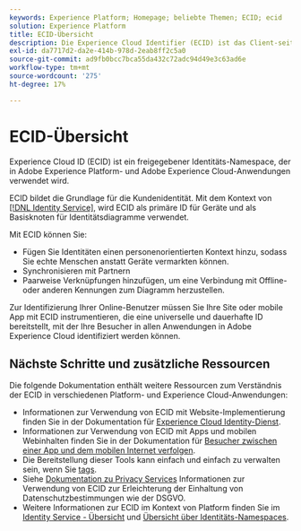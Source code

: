 ```yaml
---
keywords: Experience Platform; Homepage; beliebte Themen; ECID; ecid
solution: Experience Platform
title: ECID-Übersicht
description: Die Experience Cloud Identifier (ECID) ist das Client-seitige Modul, das Zugriff auf die Identitätsverwaltung und drei Hauptfunktionen bietet.
exl-id: da7717d2-da2e-414b-978d-2eab8ff2c5a0
source-git-commit: ad9fb0bcc7bca55da432c72adc94d49e3c63ad6e
workflow-type: tm+mt
source-wordcount: '275'
ht-degree: 17%

---
```


# ECID-Übersicht

Experience Cloud ID (ECID) ist ein freigegebener Identitäts-Namespace, der in Adobe Experience Platform- und Adobe Experience Cloud-Anwendungen verwendet wird.

ECID bildet die Grundlage für die Kundenidentität. Mit dem Kontext von [[!DNL Identity Service]](./home.md), wird ECID als primäre ID für Geräte und als Basisknoten für Identitätsdiagramme verwendet.

Mit ECID können Sie:

* Fügen Sie Identitäten einen personenorientierten Kontext hinzu, sodass Sie echte Menschen anstatt Geräte vermarkten können.
* Synchronisieren mit Partnern
* Paarweise Verknüpfungen hinzufügen, um eine Verbindung mit Offline- oder anderen Kennungen zum Diagramm herzustellen.

Zur Identifizierung Ihrer Online-Benutzer müssen Sie Ihre Site oder mobile App mit ECID instrumentieren, die eine universelle und dauerhafte ID bereitstellt, mit der Ihre Besucher in allen Anwendungen in Adobe Experience Cloud identifiziert werden können.

## Nächste Schritte und zusätzliche Ressourcen

Die folgende Dokumentation enthält weitere Ressourcen zum Verständnis der ECID in verschiedenen Platform- und Experience Cloud-Anwendungen:

* Informationen zur Verwendung von ECID mit Website-Implementierung finden Sie in der Dokumentation für [Experience Cloud Identity-Dienst](https://experienceleague.adobe.com/docs/id-service/using/home.html?lang=de).
* Informationen zur Verwendung von ECID mit Apps und mobilen Webinhalten finden Sie in der Dokumentation für [Besucher zwischen einer App und dem mobilen Internet verfolgen](https://experienceleague.adobe.com/docs/mobile-services/ios/sdk-reference-ios/hybrid-app.html?lang=en#sdk-reference-ios).
* Die Bereitstellung dieser Tools kann einfach und einfach zu verwalten sein, wenn Sie [tags](../tags/home.md).
* Siehe [Dokumentation zu Privacy Services](../privacy-service/identity-data.md) Informationen zur Verwendung von ECID zur Erleichterung der Einhaltung von Datenschutzbestimmungen wie der DSGVO.
* Weitere Informationen zur ECID im Kontext von Platform finden Sie im [Identity Service - Übersicht](./home.md) und [Übersicht über Identitäts-Namespaces](./namespaces.md).
